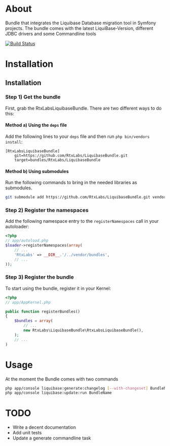 About
============

Bundle that integrates the Liquibase Database migration tool in Symfony projects. The bundle comes with the latest
LiquiBase-Version, different JDBC drivers and some Commandline tools

[![Build Status](https://secure.travis-ci.org/RtxLabs/LiquibaseBundle.png)](http://travis-ci.org/RtxLabs/LiquibaseBundle)

Installation
============

## Installation

### Step 1) Get the bundle

First, grab the RtxLabsLiquibaseBundle. There are two different ways
to do this:

#### Method a) Using the `deps` file

Add the following lines to your  `deps` file and then run `php bin/vendors
install`:

```
[RtxLabsLiquibaseBundle]
    git=https://github.com/RtxLabs/LiquibaseBundle.git
    target=bundles/RtxLabs/LiquibaseBundle
```

#### Method b) Using submodules

Run the following commands to bring in the needed libraries as submodules.

```bash
git submodule add https://github.com/RtxLabs/LiquibaseBundle.git vendor/bundles/RtxLabs/LiquibaseBundle
```

### Step 2) Register the namespaces

Add the following namespace entry to the `registerNamespaces` call
in your autoloader:

``` php
<?php
// app/autoload.php
$loader->registerNamespaces(array(
    // ...
    'RtxLabs' => __DIR__.'/../vendor/bundles',
    // ...
));
```

### Step 3) Register the bundle

To start using the bundle, register it in your Kernel:

``` php
<?php
// app/AppKernel.php

public function registerBundles()
{
    $bundles = array(
        // ...
        new RtxLabs\LiquibaseBundle\RtxLabsLiquibaseBundle(),
    );
    // ...
)
```

Usage
============

At the moment the Bundle comes with two commands

```bash
php app/console liquibase:generate:changelog [--with-changeset] BundleName:ChangelogName
php app/console liquibase:update:run BundleName
```

TODO
============

* Write a decent documentation
* Add unit tests
* Update a generate commandline task
